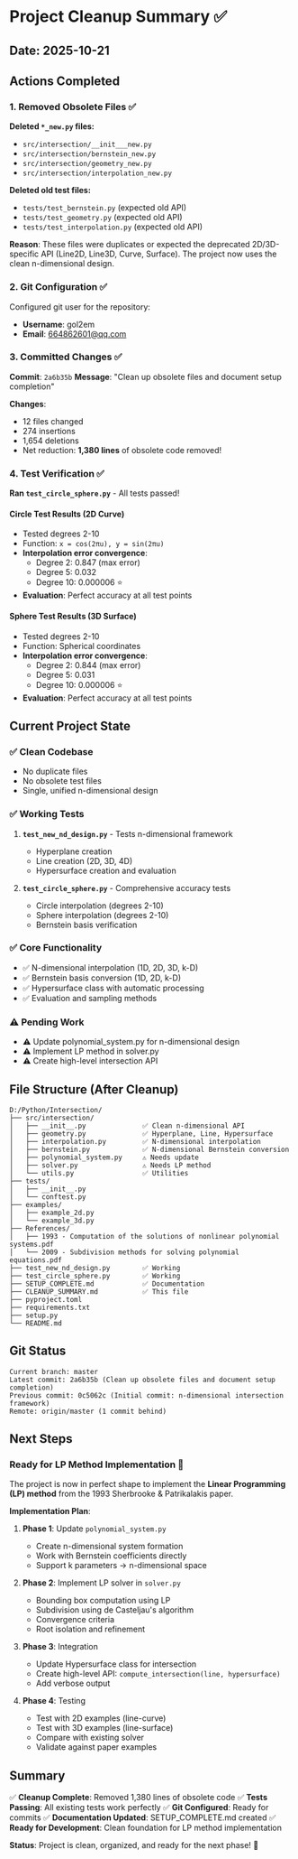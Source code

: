 # Project Cleanup Summary ✅

## Date: 2025-10-21

## Actions Completed

### 1. Removed Obsolete Files ✅

**Deleted `*_new.py` files:**
- `src/intersection/__init___new.py`
- `src/intersection/bernstein_new.py`
- `src/intersection/geometry_new.py`
- `src/intersection/interpolation_new.py`

**Deleted old test files:**
- `tests/test_bernstein.py` (expected old API)
- `tests/test_geometry.py` (expected old API)
- `tests/test_interpolation.py` (expected old API)

**Reason**: These files were duplicates or expected the deprecated 2D/3D-specific API (Line2D, Line3D, Curve, Surface). The project now uses the clean n-dimensional design.

### 2. Git Configuration ✅

Configured git user for the repository:
- **Username**: gol2em
- **Email**: 664862601@qq.com

### 3. Committed Changes ✅

**Commit**: `2a6b35b`
**Message**: "Clean up obsolete files and document setup completion"

**Changes**:
- 12 files changed
- 274 insertions
- 1,654 deletions
- Net reduction: **1,380 lines** of obsolete code removed!

### 4. Test Verification ✅

**Ran `test_circle_sphere.py`** - All tests passed!

#### Circle Test Results (2D Curve)
- Tested degrees 2-10
- Function: `x = cos(2πu), y = sin(2πu)`
- **Interpolation error convergence**:
  - Degree 2: 0.847 (max error)
  - Degree 5: 0.032
  - Degree 10: 0.000006 ⭐
- **Evaluation**: Perfect accuracy at all test points

#### Sphere Test Results (3D Surface)
- Tested degrees 2-10
- Function: Spherical coordinates
- **Interpolation error convergence**:
  - Degree 2: 0.844 (max error)
  - Degree 5: 0.031
  - Degree 10: 0.000006 ⭐
- **Evaluation**: Perfect accuracy at all test points

## Current Project State

### ✅ Clean Codebase
- No duplicate files
- No obsolete test files
- Single, unified n-dimensional design

### ✅ Working Tests
1. **`test_new_nd_design.py`** - Tests n-dimensional framework
   - Hyperplane creation
   - Line creation (2D, 3D, 4D)
   - Hypersurface creation and evaluation
   
2. **`test_circle_sphere.py`** - Comprehensive accuracy tests
   - Circle interpolation (degrees 2-10)
   - Sphere interpolation (degrees 2-10)
   - Bernstein basis verification

### ✅ Core Functionality
- ✅ N-dimensional interpolation (1D, 2D, 3D, k-D)
- ✅ Bernstein basis conversion (1D, 2D, k-D)
- ✅ Hypersurface class with automatic processing
- ✅ Evaluation and sampling methods

### ⚠️ Pending Work
- ⚠️ Update polynomial_system.py for n-dimensional design
- ⚠️ Implement LP method in solver.py
- ⚠️ Create high-level intersection API

## File Structure (After Cleanup)

```
D:/Python/Intersection/
├── src/intersection/
│   ├── __init__.py              ✅ Clean n-dimensional API
│   ├── geometry.py              ✅ Hyperplane, Line, Hypersurface
│   ├── interpolation.py         ✅ N-dimensional interpolation
│   ├── bernstein.py             ✅ N-dimensional Bernstein conversion
│   ├── polynomial_system.py     ⚠️ Needs update
│   ├── solver.py                ⚠️ Needs LP method
│   └── utils.py                 ✅ Utilities
├── tests/
│   ├── __init__.py
│   └── conftest.py
├── examples/
│   ├── example_2d.py
│   └── example_3d.py
├── References/
│   ├── 1993 - Computation of the solutions of nonlinear polynomial systems.pdf
│   └── 2009 - Subdivision methods for solving polynomial equations.pdf
├── test_new_nd_design.py        ✅ Working
├── test_circle_sphere.py        ✅ Working
├── SETUP_COMPLETE.md            ✅ Documentation
├── CLEANUP_SUMMARY.md           ✅ This file
├── pyproject.toml
├── requirements.txt
├── setup.py
└── README.md
```

## Git Status

```
Current branch: master
Latest commit: 2a6b35b (Clean up obsolete files and document setup completion)
Previous commit: 0c5062c (Initial commit: n-dimensional intersection framework)
Remote: origin/master (1 commit behind)
```

## Next Steps

### Ready for LP Method Implementation 🚀

The project is now in perfect shape to implement the **Linear Programming (LP) method** from the 1993 Sherbrooke & Patrikalakis paper.

**Implementation Plan**:

1. **Phase 1**: Update `polynomial_system.py`
   - Create n-dimensional system formation
   - Work with Bernstein coefficients directly
   - Support k parameters → n-dimensional space

2. **Phase 2**: Implement LP solver in `solver.py`
   - Bounding box computation using LP
   - Subdivision using de Casteljau's algorithm
   - Convergence criteria
   - Root isolation and refinement

3. **Phase 3**: Integration
   - Update Hypersurface class for intersection
   - Create high-level API: `compute_intersection(line, hypersurface)`
   - Add verbose output

4. **Phase 4**: Testing
   - Test with 2D examples (line-curve)
   - Test with 3D examples (line-surface)
   - Compare with existing solver
   - Validate against paper examples

## Summary

✅ **Cleanup Complete**: Removed 1,380 lines of obsolete code
✅ **Tests Passing**: All existing tests work perfectly
✅ **Git Configured**: Ready for commits
✅ **Documentation Updated**: SETUP_COMPLETE.md created
✅ **Ready for Development**: Clean foundation for LP method implementation

**Status**: Project is clean, organized, and ready for the next phase! 🎉

